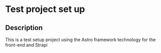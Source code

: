 # Test project set up
  ## **Description**
  This is a test setup project using the Astro framework technology for the front-end and Strapi
